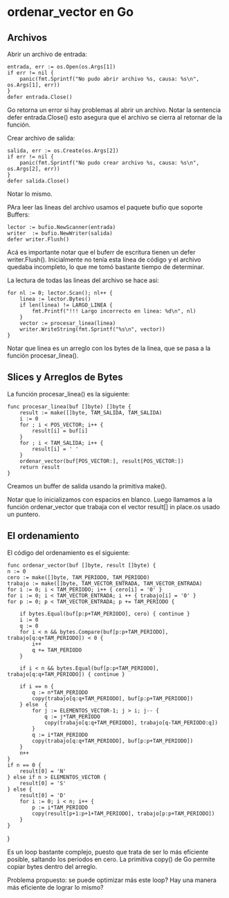 # ordenar_vector en Go

## Archivos

Abrir un archivo de entrada:

	entrada, err := os.Open(os.Args[1])
	if err != nil {
		panic(fmt.Sprintf("No pudo abrir archivo %s, causa: %s\n", os.Args[1], err))
	}
	defer entrada.Close()

Go retorna un error si hay problemas al abrir un archivo.
Notar la sentencia defer entrada.Close() esto asegura que el archivo se cierra al retornar de la función.

Crear archivo de salida:

	salida, err := os.Create(os.Args[2])
	if err != nil {
		panic(fmt.Sprintf("No pudo crear archivo %s, causa: %s\n", os.Args[2], err))
	}
	defer salida.Close()

Notar lo mismo.

PAra leer las lineas del archivo usamos el paquete bufio que soporte Buffers:

	lector := bufio.NewScanner(entrada)
	writer  := bufio.NewWriter(salida)
	defer writer.Flush()

Acá es importante notar que el buferr de escritura tienen un defer writer.Flush().
Inicialmente no tenía esta línea de código y el archivo quedaba incompleto, lo que me tomó bastante tiempo de determinar.

La lectura de todas las lineas del archivo se hace así:


	for nl := 0; lector.Scan(); nl++ {
		linea := lector.Bytes()
		if len(linea) != LARGO_LINEA {
			fmt.Printf("!!! Largo incorrecto en linea: %d\n", nl)
		}
		vector := procesar_linea(linea)
		writer.WriteString(fmt.Sprintf("%s\n", vector))
	}

Notar que linea es un arreglo con los bytes de la linea, que se pasa a la función procesar_linea().


## Slices y Arreglos de Bytes

La función procesar_linea() es la siguiente:

	func procesar_linea(buf []byte) []byte {
		result := make([]byte, TAM_SALIDA, TAM_SALIDA) 
		i := 0
		for ; i < POS_VECTOR; i++ {
			result[i] = buf[i]
		}
		for ; i < TAM_SALIDA; i++ {
			result[i] = ' '
		}
		ordenar_vector(buf[POS_VECTOR:], result[POS_VECTOR:])
		return result 
	}


Creamos un buffer de salida usando la primitiva make().

Notar que lo inicializamos con espacios en blanco. Luego llamamos a la función ordenar_vector que trabaja con el vector result[] in place.os usado un puntero.

## El ordenamiento

El código del ordenamiento es el siguiente:

	func ordenar_vector(buf []byte, result []byte) {
	n := 0	
	cero := make([]byte, TAM_PERIODO, TAM_PERIODO)
	trabajo := make([]byte, TAM_VECTOR_ENTRADA, TAM_VECTOR_ENTRADA)
	for i := 0; i < TAM_PERIODO; i++ { cero[i] = '0' }
	for i := 0; i < TAM_VECTOR_ENTRADA; i ++ { trabajo[i] = '0' }
	for p := 0; p < TAM_VECTOR_ENTRADA; p += TAM_PERIODO {

		if bytes.Equal(buf[p:p+TAM_PERIODO], cero) { continue }
		i := 0
		q := 0
		for i < n && bytes.Compare(buf[p:p+TAM_PERIODO], trabajo[q:q+TAM_PERIODO]) < 0 {
			i++
			q += TAM_PERIODO 
		}

		if i < n && bytes.Equal(buf[p:p+TAM_PERIODO], trabajo[q:q+TAM_PERIODO]) { continue }

		if i == n {
			q := n*TAM_PERIODO
			copy(trabajo[q:q+TAM_PERIODO], buf[p:p+TAM_PERIODO])
		} else  {
			for j := ELEMENTOS_VECTOR-1; j > i; j-- { 
				q := j*TAM_PERIODO
				copy(trabajo[q:q+TAM_PERIODO], trabajo[q-TAM_PERIODO:q])
			}
			q := i*TAM_PERIODO
			copy(trabajo[q:q+TAM_PERIODO], buf[p:p+TAM_PERIODO])
		}
		n++
	}
	if n == 0 {
		result[0] = 'N'
	} else if n > ELEMENTOS_VECTOR {
		result[0] = 'S'
	} else {
		result[0] = 'D'
		for i := 0; i < n; i++ {
			p := i*TAM_PERIODO
			copy(result[p+1:p+1+TAM_PERIODO], trabajo[p:p+TAM_PERIODO])
		}
	}
}

Es un loop bastante complejo, puesto que trata de ser lo más eficiente posible, saltando los periodos en cero.
La primitiva copy() de Go permite copiar bytes dentro del arreglo.


Problema propuesto: se puede optimizar más este loop? Hay una manera más eficiente de lograr lo mismo?


